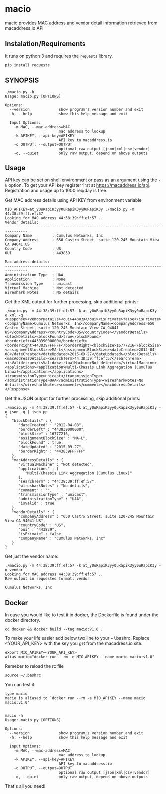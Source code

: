 # macio
macio provides MAC address and vendor detail information retrieved from macaddress.io API


## Instalation/Requirements
 

It runs on python 3 and requires the `requests` library. 

```
pip install requests
```



## SYNOPSIS 

```
./macio.py -h
Usage: macio.py [OPTIONS]

Options:
  --version             show program's version number and exit
  -h, --help            show this help message and exit

  Input Options:
    -m MAC, --mac-address=MAC
                        mac address to lookup
    -k APIKEY, --api-key=APIKEY
                        API key to macaddress.io
    -o OUTPUT, --output=OUTPUT
                        optional raw output [json|xml|csv|vendor]
    -q, --quiet         only raw output, depend on above outputs
```

## Usage

API key can be set on shell environment or pass as an argument using the `-k` option. To get your API key register first at https://macaddress.io/api. Registration and usage up to 1000 req/day is free. 


Get MAC address details using API KEY from environment variable

```
MIO_APIKEY=at_y0uRapiK3yy0uRapiK3yy0uRapiK3y ./macio.py -m 44:38:39:ff:ef:57 
Looking for MAC address 44:38:39:ff:ef:57 ..
Vendor details:
--------------------------------------------------------------------------------
Company Name         : Cumulus Networks, Inc
Company Address      : 650 Castro Street, suite 120-245 Mountain View CA 94041 US
Country Code         : US
OUI                  : 443839

Mac address details:
--------------------------------------------------------------------------------
Administration Type  : UAA
Application          : None
Transmission Type    : unicast
Virtual Machine      : Not detected
Wireshark Notes      : No details
```


Get the XML output for further processing, skip additional prints:

```
./macio.py -m 44:38:39:ff:ef:57 -k at_y0uRapiK3yy0uRapiK3yy0uRapiK3y -o xml -q
<Response><vendorDetails><oui>443839</oui><isPrivate>false</isPrivate><companyName>Cumulus Networks, Inc</companyName><companyAddress>650 Castro Street, suite 120-245 Mountain View CA 94041 US</companyAddress><countryCode>US</countryCode></vendorDetails><blockDetails><blockFound>true</blockFound><borderLeft>443839000000</borderLeft><borderRight>443839FFFFFF</borderRight><blockSize>16777216</blockSize><assignmentBlockSize>MA-L</assignmentBlockSize><dateCreated>2012-04-08</dateCreated><dateUpdated>2015-09-27</dateUpdated></blockDetails><macAddressDetails><searchTerm>44:38:39:ff:ef:57</searchTerm><isValid>true</isValid><virtualMachine>Not detected</virtualMachine><applications><application>Multi-Chassis Link Aggregation (Cumulus Linux)</application></applications><transmissionType>unicast</transmissionType><administrationType>UAA</administrationType><wiresharkNotes>No details</wiresharkNotes><comment></comment></macAddressDetails></Response>
```


Get the JSON output for further processing, skip additional prints:

```
./macio.py -m 44:38:39:ff:ef:57 -k at_y0uRapiK3yy0uRapiK3yy0uRapiK3y -o json -q | json_pp
{
   "blockDetails" : {
      "dateCreated" : "2012-04-08",
      "borderLeft" : "443839000000",
      "blockSize" : 16777216,
      "assignmentBlockSize" : "MA-L",
      "blockFound" : true,
      "dateUpdated" : "2015-09-27",
      "borderRight" : "443839FFFFFF"
   },
   "macAddressDetails" : {
      "virtualMachine" : "Not detected",
      "applications" : [
         "Multi-Chassis Link Aggregation (Cumulus Linux)"
      ],
      "searchTerm" : "44:38:39:ff:ef:57",
      "wiresharkNotes" : "No details",
      "comment" : "",
      "transmissionType" : "unicast",
      "administrationType" : "UAA",
      "isValid" : true
   },
   "vendorDetails" : {
      "companyAddress" : "650 Castro Street, suite 120-245 Mountain View CA 94041 US",
      "countryCode" : "US",
      "oui" : "443839",
      "isPrivate" : false,
      "companyName" : "Cumulus Networks, Inc"
   }
}
```


Get just the vendor name: 

```
./macio.py -m 44:38:39:ff:ef:57 -k at_y0uRapiK3yy0uRapiK3yy0uRapiK3y -o vendor
Looking for MAC address 44:38:39:ff:ef:57 ..
Raw output in requested format: vendor

Cumulus Networks, Inc
```


## Docker 


In case you would like to test it in docker, the Dockerfile is found under the docker directory. 


```
cd docker && docker build --tag macio:v1.0 .
```

To make your life easier add below two line to your ~/.bashrc. Replace <YOUR_API_KEY> with the key you get from the macadress.io site.

```
export MIO_APIKEY=<YOUR_API_KEY>
alias macio="docker run --rm -e MIO_APIKEY --name macio macio:v1.0"
```

Remeber to reload the rc file

```
source ~/.bashrc
```

You can test it: 

```
type macio
macio is aliased to `docker run --rm -e MIO_APIKEY --name macio macio:v1.0'


macio -h
Usage: macio.py [OPTIONS]

Options:
  --version             show program's version number and exit
  -h, --help            show this help message and exit

  Input Options:
    -m MAC, --mac-address=MAC
                        mac address to lookup
    -k APIKEY, --api-key=APIKEY
                        API key to macaddress.io
    -o OUTPUT, --output=OUTPUT
                        optional raw output [json|xml|csv|vendor]
    -q, --quiet         only raw output, depend on above outputs
```



That's all you need!
